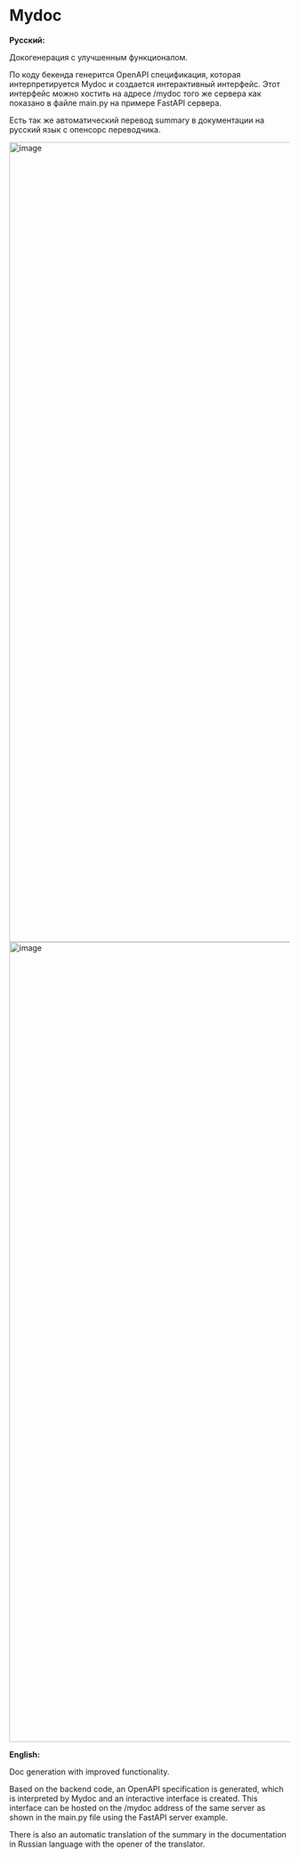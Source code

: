 # Mydoc

**Русский:**

Докогенерация с улучшенным функционалом.

По коду бекенда генерится OpenAPI спецификация, которая интерпретируется Mydoc и создается интерактивный интерфейс. Этот интерфейс можно хостить на адресе /mydoc того же сервера как показано в файле main.py на примере FastAPI сервера.

Есть так же автоматический перевод summary в документации на русский язык с опенсорс переводчика. 


<img width="1439" alt="image" src="https://github.com/al1ych/mydoc/assets/19241702/41271d13-4159-4162-85f5-4724e258f02d">

<img width="1439" alt="image" src="https://github.com/al1ych/mydoc/assets/19241702/8c77f413-6046-4604-82c3-9ee6d58bf669">


**English:**

Doc generation with improved functionality.

Based on the backend code, an OpenAPI specification is generated, which is interpreted by Mydoc and an interactive interface is created. This interface can be hosted on the /mydoc address of the same server as shown in the main.py file using the FastAPI server example.

There is also an automatic translation of the summary in the documentation in Russian language with the opener of the translator.
